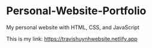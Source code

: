 # Personal-Website-Portfolio
My personal website with HTML, CSS, and JavaScript

This is my link: https://travishuynhwebsite.netlify.app
